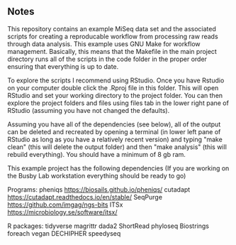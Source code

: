## Notes

This repository contains an example MiSeq data set and the associated scripts for creating a reproducable workflow from processing raw reads through data analysis. This example uses GNU Make for workflow management. Basically, this means that the Makefile in the main project directory runs all of the scripts in the code folder in the proper order ensuring that everything is up to date.  

To explore the scripts I recommend using RStudio. Once you have Rstudio on your computer double click the .Rproj file in this folder. This will open RStudio and set your working directory to the project folder. You can then explore the project folders and files using files tab in the lower right pane of RStudio (assuming you have not changed the defaults). 


Assuming you have all of the dependencies (see below), all of the output can be deleted and recreated by opening a terminal (in lower left pane of RStudio as long as you have a relatively recent version) and typing "make clean" (this will delete the output folder) and then "make analysis" (this will rebuild everything). You should have a minimum of 8 gb ram.

This example project has the following dependencies (If you are working on the Busby Lab workstation everything should be ready to go)

Programs:
pheniqs https://biosails.github.io/pheniqs/
cutadapt https://cutadapt.readthedocs.io/en/stable/
SeqPurge https://github.com/imgag/ngs-bits
ITSx https://microbiology.se/software/itsx/

R packages:
tidyverse
magrittr
dada2
ShortRead
phyloseq
Biostrings
foreach
vegan
DECHIPHER
speedyseq

